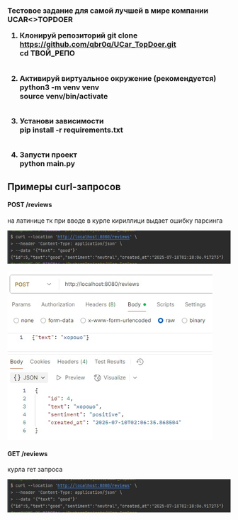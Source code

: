 <h3>Тестовое задание для самой лучшей в мире компании UCAR<>TOPDOER

1. Клонируй репозиторий
git clone https://github.com/qbr0q/UCar_TopDoer.git <br>
cd ТВОЙ_РЕПО<br><br>

3. Активируй виртуальное окружение (рекомендуется)<br>
python3 -m venv venv<br>
source venv/bin/activate<br><br>

4. Установи зависимости<br>
pip install -r requirements.txt<br><br>

5. Запусти проект<br>
python main.py</h3>

## Примеры curl-запросов
<h4>POST /reviews</h4>
на латинице тк при вводе в курле кириллици выдает ошибку парсинга 

![curl_post.jpg](readme_images/curl_post.jpg)

![readme_images/postman_post.jpg](readme_images/postman_post.jpg)

<h4>GET /reviews</h4>
курла гет запроса

![readme_images/curl_post.jpg](readme_images/curl_post.jpg)
